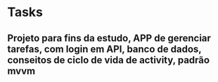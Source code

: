 # Tasks

## Projeto para fins da estudo, APP de gerenciar tarefas, com login em API, banco de dados, conseitos de ciclo de vida de activity, padrão mvvm
